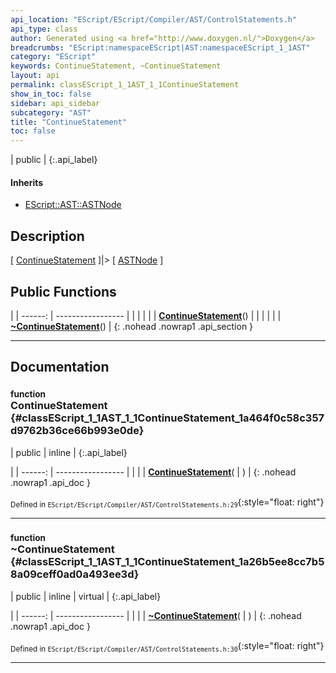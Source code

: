 ```yaml
---
api_location: "EScript/EScript/Compiler/AST/ControlStatements.h"
api_type: class
author: Generated using <a href="http://www.doxygen.nl/">Doxygen</a>
breadcrumbs: "EScript:namespaceEScript|AST:namespaceEScript_1_1AST"
category: "EScript"
keywords: ContinueStatement, ~ContinueStatement
layout: api
permalink: classEScript_1_1AST_1_1ContinueStatement
show_in_toc: false
sidebar: api_sidebar
subcategory: "AST"
title: "ContinueStatement"
toc: false
---
```


| public |
{:.api_label}

#### Inherits

* [EScript::AST::ASTNode](classEScript_1_1AST_1_1ASTNode)


## Description

[ [ContinueStatement](classEScript_1_1AST_1_1ContinueStatement) ]|> [ [ASTNode](classEScript_1_1AST_1_1ASTNode) ]



## Public Functions

|
| ------: | ----------------- |
|  | |
|  | **[ContinueStatement](#classEScript_1_1AST_1_1ContinueStatement_1a464f0c58c357d9762b36ce66b993e0de)**() |
|  | |
|  | **[~ContinueStatement](#classEScript_1_1AST_1_1ContinueStatement_1a26b5ee8cc7b58a09ceff0ad0a493ee3d)**() |
{: .nohead .nowrap1 .api_section }


-------------------------------------------------------------------

## Documentation

### <small>function</small><br/> ContinueStatement {#classEScript_1_1AST_1_1ContinueStatement_1a464f0c58c357d9762b36ce66b993e0de}

| public | inline |
{:.api_label}

|
| ------: | ----------------- |
|  |
|  **[ContinueStatement](#classEScript_1_1AST_1_1ContinueStatement_1a464f0c58c357d9762b36ce66b993e0de)**( |  ) |
{: .nohead .nowrap1 .api_doc }





<sub>Defined in `EScript/EScript/Compiler/AST/ControlStatements.h:29`</sub>{:style="float: right"}

-------------------------------------------------------------------

### <small>function</small><br/> ~ContinueStatement {#classEScript_1_1AST_1_1ContinueStatement_1a26b5ee8cc7b58a09ceff0ad0a493ee3d}

| public | inline | virtual |
{:.api_label}

|
| ------: | ----------------- |
|  |
|  **[~ContinueStatement](#classEScript_1_1AST_1_1ContinueStatement_1a26b5ee8cc7b58a09ceff0ad0a493ee3d)**( |  ) |
{: .nohead .nowrap1 .api_doc }





<sub>Defined in `EScript/EScript/Compiler/AST/ControlStatements.h:30`</sub>{:style="float: right"}

-------------------------------------------------------------------

